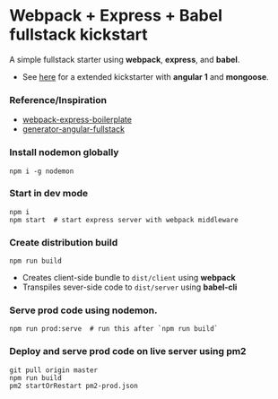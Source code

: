 # Webpack + Express + Babel fullstack kickstart

A simple fullstack starter using **webpack**, **express**, and **babel**.

  * See [here](https://github.com/zhaocnus/mean-webpack-kickstart) for a extended kickstarter with **angular 1** and **mongoose**.


### Reference/Inspiration
  * [webpack-express-boilerplate](https://github.com/christianalfoni/webpack-express-boilerplate)
  * [generator-angular-fullstack](https://github.com/angular-fullstack/generator-angular-fullstack)

### Install nodemon globally
```
npm i -g nodemon
```

### Start in dev mode
```
npm i
npm start  # start express server with webpack middleware
```

### Create distribution build
```
npm run build
```

* Creates client-side bundle to `dist/client` using **webpack**
* Transpiles sever-side code to `dist/server` using **babel-cli**

### Serve prod code using **nodemon**.
```
npm run prod:serve  # run this after `npm run build`
```


### Deploy and serve prod code on live server using **pm2**
```
git pull origin master
npm run build
pm2 startOrRestart pm2-prod.json
```